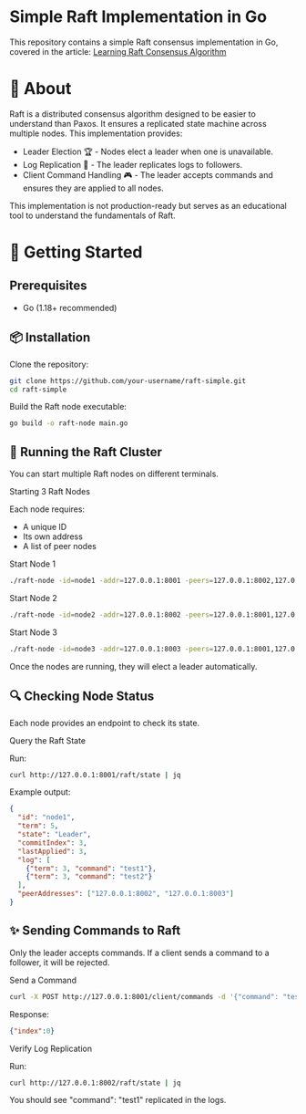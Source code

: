 # Simple Raft Implementation in Go

This repository contains a simple Raft consensus implementation in Go, covered in the article:
[Learning Raft Consensus Algorithm](https://medium.com/@robjsliwa_71070/learning-raft-consensus-algorithm-fd960f6c3605)

# 📖 About

Raft is a distributed consensus algorithm designed to be easier to understand than Paxos. It ensures a replicated state machine across multiple nodes. This implementation provides:
- Leader Election 🏆 - Nodes elect a leader when one is unavailable.
- Log Replication 📜 - The leader replicates logs to followers.
- Client Command Handling 🎮 - The leader accepts commands and ensures they are applied to all nodes.

This implementation is not production-ready but serves as an educational tool to understand the fundamentals of Raft.

# 🚀 Getting Started

## Prerequisites
- Go (1.18+ recommended)

## 📦 Installation

Clone the repository:

```bash
git clone https://github.com/your-username/raft-simple.git
cd raft-simple
```

Build the Raft node executable:

```bash
go build -o raft-node main.go
```

## 🏃 Running the Raft Cluster

You can start multiple Raft nodes on different terminals.

Starting 3 Raft Nodes

Each node requires:
- A unique ID
- Its own address
- A list of peer nodes

Start Node 1

```bash
./raft-node -id=node1 -addr=127.0.0.1:8001 -peers=127.0.0.1:8002,127.0.0.1:8003
```

Start Node 2

```bash
./raft-node -id=node2 -addr=127.0.0.1:8002 -peers=127.0.0.1:8001,127.0.0.1:8003
```

Start Node 3

```bash
./raft-node -id=node3 -addr=127.0.0.1:8003 -peers=127.0.0.1:8001,127.0.0.1:8002
```

Once the nodes are running, they will elect a leader automatically.

## 🔍 Checking Node Status

Each node provides an endpoint to check its state.

Query the Raft State

Run:

```bash
curl http://127.0.0.1:8001/raft/state | jq
```

Example output:
```json
{
  "id": "node1",
  "term": 5,
  "state": "Leader",
  "commitIndex": 3,
  "lastApplied": 3,
  "log": [
    {"term": 3, "command": "test1"},
    {"term": 3, "command": "test2"}
  ],
  "peerAddresses": ["127.0.0.1:8002", "127.0.0.1:8003"]
}
```

## ✨ Sending Commands to Raft

Only the leader accepts commands. If a client sends a command to a follower, it will be rejected.

Send a Command

```bash
curl -X POST http://127.0.0.1:8001/client/commands -d '{"command": "test1"}'
```

Response:

```json
{"index":0}
```

Verify Log Replication

Run:

```bash
curl http://127.0.0.1:8002/raft/state | jq
```

You should see "command": "test1" replicated in the logs.


